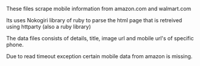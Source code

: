 These files scrape mobile information from amazon.com and walmart.com

Its uses Nokogiri library of ruby to parse the html page that is retreived using httparty (also a ruby library)

The data files consists of details, title, image url and mobile url's of specific phone.

Due to read timeout exception certain mobile data from amazon is missing.
